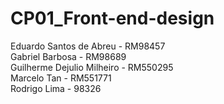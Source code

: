# CP01_Front-end-design

Eduardo Santos de Abreu - RM98457  <br>
Gabriel Barbosa - RM98689 <br>
Guilherme Dejulio Milheiro - RM550295 <br>
Marcelo Tan - RM551771 <br>
Rodrigo Lima - 98326 <br>
